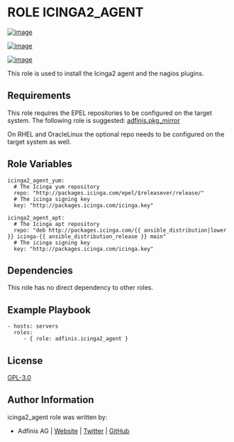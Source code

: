 ROLE ICINGA2\_AGENT
===================

[![image](https://img.shields.io/github/license/adfinis/ansible-role-icinga2_agent.svg?style=flat-square)](https://github.com/adfinis/ansible-role-icinga2_agent/blob/master/LICENSE)

[![image](https://img.shields.io/github/actions/workflow/status/adfinis/ansible-role-icinga2_agent/ansible-ci.yml?style=flat-square)](https://github.com/adfinis/ansible-role-icinga2_agent/actions)

[![image](https://img.shields.io/badge/galaxy-adfinis.icinga2_agent-660198.svg?style=flat-square)](https://galaxy.ansible.com/adfinis/icinga2_agent)

This role is used to install the Icinga2 agent and the nagios plugins.

Requirements
------------

This role requires the EPEL repositories to be configured on the target
system. The following role is suggested:
[adfinis.pkg\_mirror](https://galaxy.ansible.com/adfinis/pkg_mirror)

On RHEL and OracleLinux the optional repo needs to be configured on the target system as well.

Role Variables
--------------

``` {.sourceCode .yaml}
icinga2_agent_yum:
  # The Icinga yum repository
  repo: "http://packages.icinga.com/epel/$releasever/release/"
  # The icinga signing key
  key: "http://packages.icinga.com/icinga.key"

icinga2_agent_apt:
  # The Icinga apt repository
  repo: "deb http://packages.icinga.com/{{ ansible_distribution|lower }} icinga-{{ ansible_distribution_release }} main"
  # The icinga signing key
  key: "http://packages.icinga.com/icinga.key"
```

Dependencies
------------

This role has no direct dependency to other roles.

Example Playbook
----------------

``` {.sourceCode .yaml}
- hosts: servers
  roles:
     - { role: adfinis.icinga2_agent }
```

License
-------

[GPL-3.0](https://github.com/adfinis/ansible-role-icinga2_agent/blob/master/LICENSE)

Author Information
------------------

icinga2\_agent role was written by:

-   Adfinis AG \| [Website](https://www.adfinis.com/) \|
    [Twitter](https://twitter.com/adfinis) \|
    [GitHub](https://github.com/adfinis)
